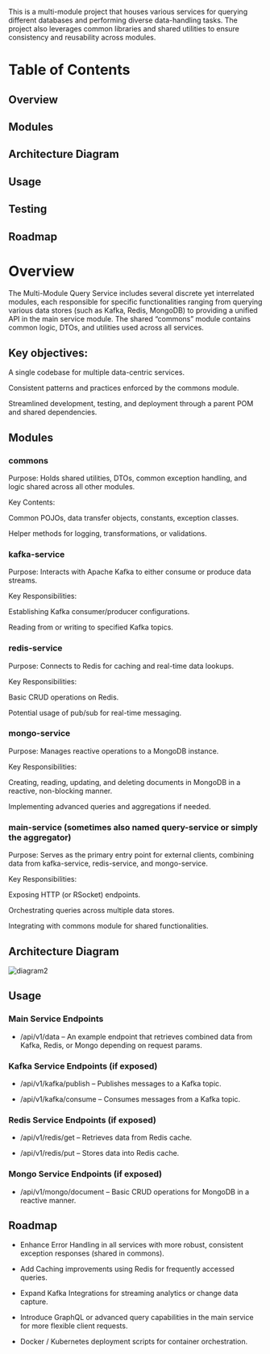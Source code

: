 This is a multi-module project that houses various services for querying different databases and performing diverse data-handling tasks. The project also leverages common libraries and shared utilities to ensure consistency and reusability across modules.

# Table of Contents
## Overview

## Modules

## Architecture Diagram

## Usage

## Testing

## Roadmap

# Overview

The Multi-Module Query Service includes several discrete yet interrelated modules, each responsible for specific functionalities ranging from querying various data stores (such as Kafka, Redis, MongoDB) to providing a unified API in the main service module. The shared “commons” module contains common logic, DTOs, and utilities used across all services.

## Key objectives:

A single codebase for multiple data-centric services.

Consistent patterns and practices enforced by the commons module.

Streamlined development, testing, and deployment through a parent POM and shared dependencies.

## Modules

### commons

Purpose: Holds shared utilities, DTOs, common exception handling, and logic shared across all other modules.

Key Contents:

Common POJOs, data transfer objects, constants, exception classes.

Helper methods for logging, transformations, or validations.

### kafka-service

Purpose: Interacts with Apache Kafka to either consume or produce data streams.

Key Responsibilities:

Establishing Kafka consumer/producer configurations.

Reading from or writing to specified Kafka topics.

### redis-service

Purpose: Connects to Redis for caching and real-time data lookups.

Key Responsibilities:

Basic CRUD operations on Redis.

Potential usage of pub/sub for real-time messaging.

### mongo-service

Purpose: Manages reactive operations to a MongoDB instance.

Key Responsibilities:

Creating, reading, updating, and deleting documents in MongoDB in a reactive, non-blocking manner.

Implementing advanced queries and aggregations if needed.

### main-service (sometimes also named query-service or simply the aggregator)

Purpose: Serves as the primary entry point for external clients, combining data from kafka-service, redis-service, and mongo-service.

Key Responsibilities:

Exposing HTTP (or RSocket) endpoints.

Orchestrating queries across multiple data stores.

Integrating with commons module for shared functionalities.

## Architecture Diagram

![diagram2](https://github.com/user-attachments/assets/5f78d440-e08c-4b7b-ba7e-cb252a77ea3c)

## Usage

### Main Service Endpoints

- /api/v1/data – An example endpoint that retrieves combined data from Kafka, Redis, or Mongo depending on request params.

### Kafka Service Endpoints (if exposed)

- /api/v1/kafka/publish – Publishes messages to a Kafka topic.

- /api/v1/kafka/consume – Consumes messages from a Kafka topic.

### Redis Service Endpoints (if exposed)

- /api/v1/redis/get – Retrieves data from Redis cache.

- /api/v1/redis/put – Stores data into Redis cache.

### Mongo Service Endpoints (if exposed)

- /api/v1/mongo/document – Basic CRUD operations for MongoDB in a reactive manner.

## Roadmap
- Enhance Error Handling in all services with more robust, consistent exception responses (shared in commons).

- Add Caching improvements using Redis for frequently accessed queries.

- Expand Kafka Integrations for streaming analytics or change data capture.

- Introduce GraphQL or advanced query capabilities in the main service for more flexible client requests.

- Docker / Kubernetes deployment scripts for container orchestration.
